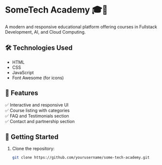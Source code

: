 # SomeTech Academy 🎓🚀  

A modern and responsive educational platform offering courses in Fullstack Development, AI, and Cloud Computing.  

## 🛠️ Technologies Used  
- HTML  
- CSS  
- JavaScript  
- Font Awesome (for icons)  

## 📌 Features  
✅ Interactive and responsive UI  
✅ Course listing with categories  
✅ FAQ and Testimonials section  
✅ Contact and partnership section  

## 🚀 Getting Started  
1. Clone the repository:  
   ```bash
   git clone https://github.com/yourusername/some-tech-academy.git
